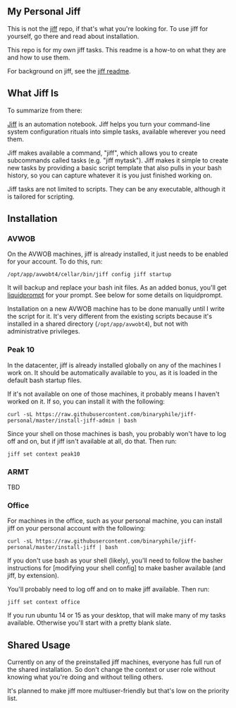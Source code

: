 ## My Personal Jiff

This is not the [jiff] repo, if that's what you're looking for.  To use
jiff for yourself, go there and read about installation.

This repo is for my own jiff tasks.  This readme is a how-to on what
they are and how to use them.

For background on jiff, see the [jiff readme].

## What Jiff Is

To summarize from there:

[Jiff] is an automation notebook.  Jiff helps you turn your command-line
system configuration rituals into simple tasks, available wherever you
need them.

Jiff makes available a command, "jiff", which allows you to create
subcommands called tasks (e.g. "jiff mytask").  Jiff makes it simple to
create new tasks by providing a basic script template that also pulls in
your bash history, so you can capture whatever it is you just finished
working on.

Jiff tasks are not limited to scripts.  They can be any executable,
although it is tailored for scripting.

## Installation

### AVWOB

On the AVWOB machines, jiff is already installed, it just needs to be
enabled for your account.  To do this, run:

```
/opt/app/avwobt4/cellar/bin/jiff config jiff startup
```

It will backup and replace your bash init files.  As an added bonus,
you'll get [liquidprompt] for your prompt.  See below for some details
on liquidprompt.

Installation on a new AVWOB machine has to be done manually until I
write the script for it.  It's very different from the existing scripts
because it's installed in a shared directory (`/opt/app/avwobt4`), but
not with administrative privileges.

### Peak 10

In the datacenter, jiff is already installed globally on any of the
machines I work on.  It should be automatically available to you, as it
is loaded in the default bash startup files.

If it's not available on one of those machines, it probably means I
haven't worked on it.  If so, you can install it with the following:

```
curl -sL https://raw.githubusercontent.com/binaryphile/jiff-personal/master/install-jiff-admin | bash
```

Since your shell on those machines is bash, you probably won't have to
log off and on, but if jiff isn't available at all, do that.  Then run:

```
jiff set context peak10
```

### ARMT

TBD

### Office

For machines in the office, such as your personal machine, you can
install jiff on your personal account with the following:

```
curl -sL https://raw.githubusercontent.com/binaryphile/jiff-personal/master/install-jiff | bash
```

If you don't use bash as your shell (likely), you'll need to follow the
basher instructions for [modifying your shell config] to make basher
available (and jiff, by extension).

You'll probably need to log off and on to make jiff available.  Then
run:

```
jiff set context office
```

If you run ubuntu 14 or 15 as your desktop, that will make many of my
tasks available.  Otherwise you'll start with a pretty blank slate.

## Shared Usage

Currently on any of the preinstalled jiff machines, everyone has full
run of the shared installation.  So don't change the context or user
role without knowing what you're doing and without telling others.

It's planned to make jiff more multiuser-friendly but that's low on the
priority list.

[jiff]: https://github.com/binaryphile/jiff
[jiff readme]: https://github.com/binaryphile/jiff/blob/master/README.md
[liquidprompt]: https://github.com/nojhan/liquidprompt
